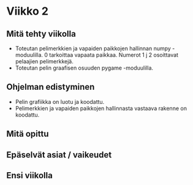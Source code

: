 # Viikko 2

## Mitä tehty viikolla
* Toteutan pelimerkkien ja vapaiden paikkojen hallinnan numpy -moduulilla. 0 tarkoittaa 
vapaata paikkaa. Numerot 1 j 2 osoittavat pelaajien pelimerkkejä.
* Toteutan pelin graafisen osuuden pygame -moduulilla.

## Ohjelman edistyminen
* Pelin grafiikka on luotu ja koodattu.
* Pelimerkkien ja vapaiden paikkojen hallinnasta vastaava rakenne on koodattu.

## Mitä opittu

## Epäselvät asiat / vaikeudet

## Ensi viikolla



